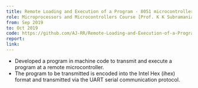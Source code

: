 ```yaml
---
title: Remote Loading and Execution of a Program - 8051 microcontroller
role: Microprocessors and Microcontrollers Course [Prof. K K Subramaniam]
from: Sep 2019
to: Oct 2019
code: https://github.com/AJ-RR/Remote-Loading-and-Execution-of-a-Program
report:
link:
---
```

<ul>
<li>Developed a program in machine code to transmit and execute a program at a remote microcontroller.</li>
<li>The program to be transmitted is encoded into the Intel Hex (ihex) format and transmitted via the UART serial communication protocol.</li>

</ul>